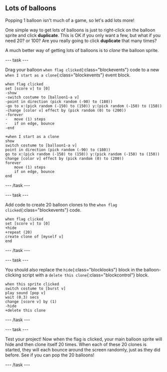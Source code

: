## Lots of balloons

Popping 1 balloon isn't much of a game, so let's add lots more!

One simple way to get lots of balloons is just to right-click on the balloon sprite and click **duplicate**. This is OK if you only want a few, but what if you need 20? or 100? Are you really going to click **duplicate** that many times?

A much better way of getting lots of balloons is to _clone_ the balloon sprite.

--- task ---

Drag your balloon `when flag clicked`{:class="blockevents"} code to a new `when I start as a clone`{:class="blockevents"} event block.

```blocks
when flag clicked
set [score v] to [0]
-show
-switch costume to [balloon1-a v]
-point in direction (pick random (-90) to (180))
-go to x:(pick random (-150) to (150)) y:(pick random (-150) to (150))
-change [color v] effect by (pick random (0) to (200))
-forever
-	move (1) steps
-	if on edge, bounce
-end

+when I start as a clone
show
switch costume to [balloon1-a v]
point in direction (pick random (-90) to (180))
go to x:(pick random (-150) to (150)) y:(pick random (-150) to (150))
change [color v] effect by (pick random (0) to (200))
forever
	move (1) steps
	if on edge, bounce
end
```

--- /task ---

--- task ---

Add code to create 20 balloon clones to the `when flag clicked`{:class="blockevents"} code.

```blocks
when flag clicked
set [score v] to [0]
+hide
+repeat (20)
create clone of [myself v]
end
```

--- /task ---

--- task ---

You should also replace the `hide`{:class="blocklooks"} block in the balloon-clicking script with a `delete this clone`{:class="blockcontrol"} block.

```blocks
when this sprite clicked
switch costume to [burst v]
play sound [pop v]
wait (0.3) secs
change [score v] by (1)
-hide
+delete this clone
```

--- /task ---


--- task ---

Test your project! Now when the flag is clicked, your main balloon sprite will hide and then clone itself 20 times. When each of these 20 clones is started, they will each bounce around the screen randomly, just as they did before. See if you can pop the 20 balloons!

--- /task ---

